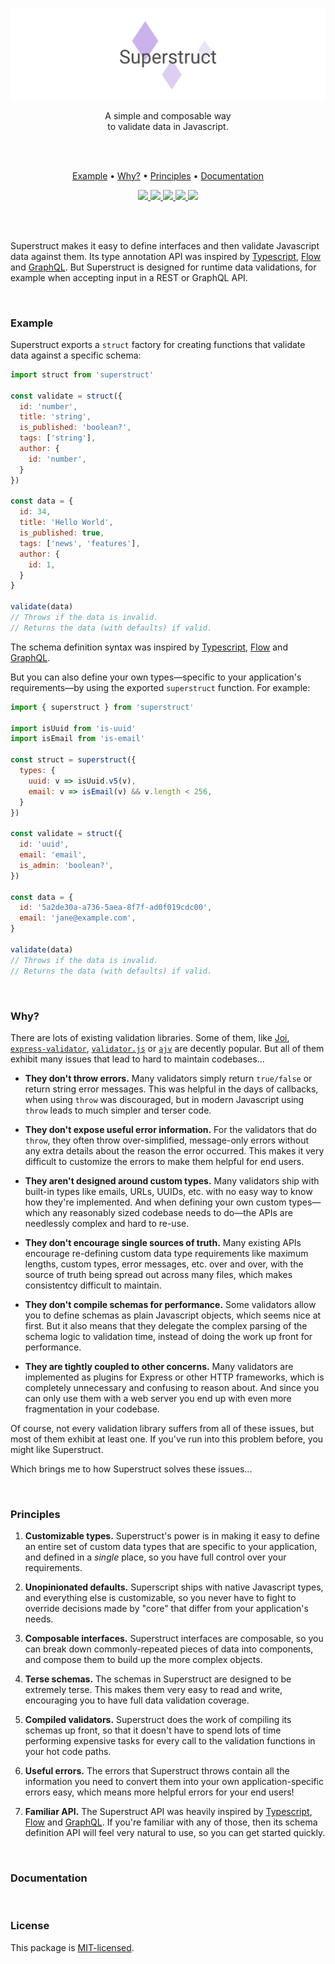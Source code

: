
<p align="center">
  <a href="#"><img src="./docs/images/banner.png" /></a>
</p>

<p align="center">
  A simple and composable way  <br/>
  to validate data in Javascript.
</p>
<br/>
<br/>

<p align="center">
  <a href="#example">Example</a> •
  <a href="#why">Why?</a> •
  <a href="#principles">Principles</a> •
  <a href="#documentation">Documentation</a>
</p>

<p align="center">
  <a href="https://www.npmjs.com/package/superstruct">
    <img src="https://img.shields.io/npm/dt/superstruct.svg?maxAge=2592000">
  </a> 
  <a href="https://unpkg.com/superstruct/dist/superstruct.min.js">
    <img src="http://img.badgesize.io/https://unpkg.com/superstruct/dist/superstruct.min.js?compression=gzip&amp;label=superstruct">
  </a>
  <a href="https://travis-ci.org/ianstormtaylor/superstruct">
    <img src="https://travis-ci.org/ianstormtaylor/superstruct.svg?branch=master">
  </a> 
  <a href="./packages/superstruct/package.json">
    <img src="https://img.shields.io/npm/v/superstruct.svg?maxAge=2592000&label=superstruct&colorB=007ec6">
  </a> 
  <a href="./License.md">
    <img src="https://img.shields.io/npm/l/superstruct.svg?maxAge=2592000">
  </a> 
</p>

<br/>
<br/>

Superstruct makes it easy to define interfaces and then validate Javascript data against them. Its type annotation API was inspired by [Typescript](https://www.typescriptlang.org/docs/handbook/basic-types.html), [Flow](https://flow.org/en/docs/types/) and [GraphQL](http://graphql.org/learn/schema/). But Superstruct is designed for runtime data validations, for example when accepting input in a REST or GraphQL API.


<br/>

### Example

Superstruct exports a `struct` factory for creating functions that validate data against a specific schema:

```js
import struct from 'superstruct'

const validate = struct({
  id: 'number',
  title: 'string',
  is_published: 'boolean?',
  tags: ['string'],
  author: {
    id: 'number',
  }
})

const data = {
  id: 34,
  title: 'Hello World',
  is_published: true,
  tags: ['news', 'features'],
  author: {
    id: 1,
  } 
}

validate(data)
// Throws if the data is invalid.
// Returns the data (with defaults) if valid.
```

The schema definition syntax was inspired by [Typescript](https://www.typescriptlang.org/docs/handbook/basic-types.html), [Flow](https://flow.org/en/docs/types/) and [GraphQL](http://graphql.org/learn/schema/).

But you can also define your own types—specific to your application's requirements—by using the exported `superstruct` function. For example:

```js
import { superstruct } from 'superstruct'

import isUuid from 'is-uuid'
import isEmail from 'is-email'

const struct = superstruct({
  types: {
    uuid: v => isUuid.v5(v),
    email: v => isEmail(v) && v.length < 256,
  }
})

const validate = struct({
  id: 'uuid',
  email: 'email',
  is_admin: 'boolean?',
})

const data = {
  id: '5a2de30a-a736-5aea-8f7f-ad0f019cdc00',
  email: 'jane@example.com',
}

validate(data)
// Throws if the data is invalid.
// Returns the data (with defaults) if valid.
```


<br/>

### Why?

There are lots of existing validation libraries. Some of them, like [Joi](), [`express-validator`](https://github.com/ctavan/express-validator), [`validator.js`](https://github.com/chriso/validator.js) or [`ajv`](https://github.com/epoberezkin/ajv) are decently popular. But all of them exhibit many issues that lead to hard to maintain codebases...

- **They don't throw errors.** Many validators simply return `true/false` or return string error messages. This was helpful in the days of callbacks, when using `throw` was discouraged, but in modern Javascript using `throw` leads to much simpler and terser code.

- **They don't expose useful error information.** For the validators that do `throw`, they often throw over-simplified, message-only errors without any extra details about the reason the error occurred. This makes it very difficult to customize the errors to make them helpful for end users.

- **They aren't designed around custom types.** Many validators ship with built-in types like emails, URLs, UUIDs, etc. with no easy way to know how they're implemented. And when defining your own custom types—which any reasonably sized codebase needs to do—the APIs are needlessly complex and hard to re-use.

- **They don't encourage single sources of truth.** Many existing APIs encourage re-defining custom data type requirements like maximum lengths, custom types, error messages, etc. over and over, with the source of truth being spread out across many files, which makes consistentcy difficult to maintain.

- **They don't compile schemas for performance.** Some validators allow you to define schemas as plain Javascript objects, which seems nice at first. But it also means that they delegate the complex parsing of the schema logic to validation time, instead of doing the work up front for performance.

- **They are tightly coupled to other concerns.** Many validators are implemented as plugins for Express or other HTTP frameworks, which is completely unnecessary and confusing to reason about. And since you can only use them with a web server you end up with even more fragmentation in your codebase.

Of course, not every validation library suffers from all of these issues, but most of them exhibit at least one. If you've run into this problem before, you might like Superstruct.

Which brings me to how Superstruct solves these issues...


<br/>

### Principles

1. **Customizable types.** Superstruct's power is in making it easy to define an entire set of custom data types that are specific to your application, and defined in a _single_ place, so you have full control over your requirements.

2. **Unopinionated defaults.** Superscript ships with native Javascript types, and everything else is customizable, so you never have to fight to override decisions made by "core" that differ from your application's needs.

4. **Composable interfaces.** Superstruct interfaces are composable, so you can break down commonly-repeated pieces of data into components, and compose them to build up the more complex objects.

5. **Terse schemas.** The schemas in Superstruct are designed to be extremely terse. This makes them very easy to read and write, encouraging you to have full data validation coverage.

7. **Compiled validators.** Superstruct does the work of compiling its schemas up front, so that it doesn't have to spend lots of time performing expensive tasks for every call to the validation functions in your hot code paths.

6. **Useful errors.** The errors that Superstruct throws contain all the information you need to convert them into your own application-specific errors easy, which means more helpful errors for your end users!

3. **Familiar API.** The Superstruct API was heavily inspired by [Typescript](https://www.typescriptlang.org/docs/handbook/basic-types.html), [Flow](https://flow.org/en/docs/types/) and [GraphQL](http://graphql.org/learn/schema/). If you're familiar with any of those, then its schema definition API will feel very natural to use, so you can get started quickly.


<br/>

### Documentation




<br/>

### License

This package is [MIT-licensed](./License.md).
